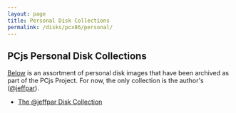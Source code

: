 ```yaml
---
layout: page
title: Personal Disk Collections
permalink: /disks/pcx86/personal/
---
```


PCjs Personal Disk Collections
------------------------------

[Below](#directory-of-jeffpar-disk001) is an assortment of personal disk images that have been archived as part
of the PCjs Project.  For now, the only collection is the author's ([@jeffpar](http://jeffpar.com)).

* [The @jeffpar Disk Collection](jeffpar/)
